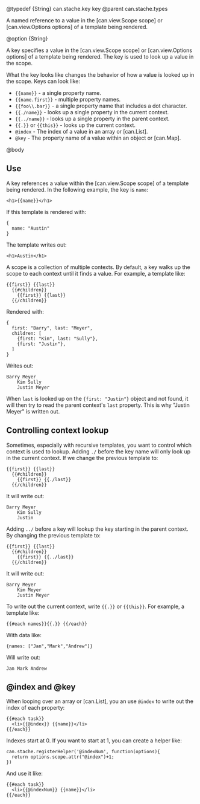 @typedef {String} can.stache.key key
@parent can.stache.types


A named reference to a value in the [can.view.Scope scope] or 
[can.view.Options options] of a template being rendered.

@option {String}

A key specifies a value in the [can.view.Scope scope] or 
[can.view.Options options] of a template being rendered. The
key is used to look up a value in the scope.

What the key looks like changes the behavior of how a value is looked up in 
the scope. Keys can look like:

 - `{{name}}` - a single property name.
 - `{{name.first}}` - multiple property names.
 - `{{foo\\.bar}}` - a single property name that includes a dot character.
 - `{{./name}}` - looks up a single property in the current context.
 - `{{../name}}` - looks up a single property in the parent context.
 - `{{.}}` or `{{this}}` - looks up the current context.
 - `@index` - The index of a value in an array or [can.List].
 - `@key` - The property name of a value within an object or [can.Map].
 
@body

## Use

A key references a value within the [can.view.Scope scope] of a 
template being rendered. In the following example, the 
key is `name`:

    <h1>{{name}}</h1>
    
If this template is rendered with:

    {
      name: "Austin"
    }

The template writes out:

    <h1>Austin</h1>

A scope is a collection of multiple contexts. By default, a 
key walks up the scope to each context until it finds a value. For example,
a template like:

    {{first}} {{last}}
      {{#children}}
        {{first}} {{last}}
      {{/children}}

Rendered with:

    {
      first: "Barry", last: "Meyer",
      children: [
        {first: "Kim", last: "Sully"},
        {first: "Justin"},
      ]
    }

Writes out:

    Barry Meyer
        Kim Sully
        Justin Meyer

When `last` is looked up on the `{first: "Justin"}` object and not found,
it will then try to read the parent context's `last` property.  This is
why "Justin Meyer" is written out.

## Controlling context lookup

Sometimes, especially with recursive templates, you want to control which
context is used to lookup.  Adding `./` before the key name will 
only look up in the current context. If we change the previous template to:

    {{first}} {{last}}
      {{#children}}
        {{first}} {{./last}}
      {{/children}}

It will write out:

    Barry Meyer
        Kim Sully
        Justin 

Adding `../` before a key will lookup the key starting in the parent 
context.  By changing the previous template to:

    {{first}} {{last}}
      {{#children}}
        {{first}} {{../last}}
      {{/children}}

It will write out:

    Barry Meyer
        Kim Meyer
        Justin Meyer

To write out the current context, write `{{.}}` or `{{this}}`. For example,
a template like:

    {{#each names}}{{.}} {{/each}}

With data like:

    {names: ["Jan","Mark","Andrew"]}

Will write out:

    Jan Mark Andrew 


## @index and @key

When looping over an array or [can.List], you an use `@index` to write out
the index of each property:

    {{#each task}}
      <li>{{@index}} {{name}}</li>
    {{/each}}
    
Indexes start at 0.  If you want to start at 1, you can create a helper like:

    can.stache.registerHelper('@indexNum', function(options){
      return options.scope.attr("@index")+1;
    })

And use it like:

    {{#each task}}
      <li>{{@indexNum}} {{name}}</li>
    {{/each}}

